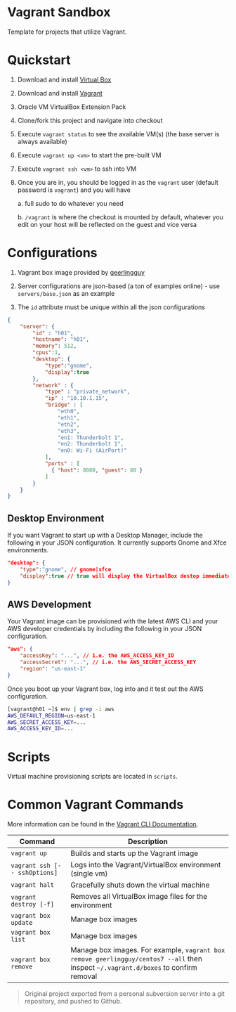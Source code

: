 # Vagrant Sandbox

Template for projects that utilize Vagrant.

# Quickstart

1. Download and install [Virtual Box](https://www.virtualbox.org/wiki/VirtualBox)

2. Download and install [Vagrant](https://www.vagrantup.com/)

3. Oracle VM VirtualBox Extension Pack

3. Clone/fork this project and navigate into checkout

4. Execute `vagrant status` to see the available VM(s) (the base server is always available)

5. Execute `vagrant up <vm>` to start the pre-built VM

6. Execute `vagrant ssh <vm>` to ssh into VM

7. Once you are in, you should be logged in as the `vagrant` user (default password is `vagrant`) and you will have 

    a. full sudo to do whatever you need
    
    b. `/vagrant` is where the checkout is mounted by default, whatever you edit on your host will be reflected on the guest and vice versa 

# Configurations

1. Vagrant box image provided by [geerlingguy](https://atlas.hashicorp.com/geerlingguy/boxes/centos7)

2. Server configurations are json-based (a ton of examples online) - use `servers/base.json` as an example

3. The `id` attribute must be unique within all the json configurations

```JSON
{
    "server": {
        "id" : "h01",
        "hostname": "h01",
        "memory": 512,
        "cpus":1,
        "desktop": {
            "type":"gnome",
            "display":true
        },
        "network" : {
            "type" : "private_network",
            "ip" : "10.10.1.15",
            "bridge" : [
                "eth0",
                "eth1",
                "eth2",
                "eth3",
                "en1: Thunderbolt 1",
                "en2: Thunderbolt 1",
                "en0: Wi-Fi (AirPort)"
            ],
            "ports" : [
              { "host": 8080, "guest": 80 }
            ]
        }
    }
}
```

## Desktop Environment

If you want Vagrant to start up with a Desktop Manager, include the following in your JSON configuration. It currently supports Gnome and Xfce environments.

```json
"desktop": {
    "type":"gnome", // gnome|xfce
    "display":true // true will display the VirtualBox destop immediate on a 'vagrant up'
}
```

## AWS Development

Your Vagrant image can be provisioned with the latest AWS CLI and your AWS developer credentials by including the following in your JSON configuration. 

```json
"aws": {
    "accessKey": "...", // i.e. the AWS_ACCESS_KEY_ID
    "accessSecret": "...", // i.e. the AWS_SECRET_ACCESS_KEY
    "region": "us-east-1"
}
```

Once you boot up your Vagrant box, log into and it test out the AWS configuration.

```bash
[vagrant@h01 ~]$ env | grep -i aws
AWS_DEFAULT_REGION=us-east-1
AWS_SECRET_ACCESS_KEY=...
AWS_ACCESS_KEY_ID=...

```


# Scripts

Virtual machine provisioning scripts are located in `scripts`.

# Common Vagrant Commands

More information can be found in the [Vagrant CLI Documentation](https://www.vagrantup.com/docs/cli/).

| Command                           | Description                     |
| --------------------------------- | ------------------------------- |
| `vagrant up`                      | Builds and starts up the Vagrant image   |
| `vagrant ssh [-- sshOptions]`     | Logs into the Vagrant/VirtualBox environment (single vm)  |
| `vagrant halt`                    | Gracefully shuts down the virtual machine        |
| `vagrant destroy [-f]`            | Removes all VirtualBox image files for the environment   |
| `vagrant box update`              | Manage box images |
| `vagrant box list`                | Manage box images |
| `vagrant box remove`              | Manage box images. For example, `vagrant box remove geerlingguy/centos7 --all` then inspect `~/.vagrant.d/boxes` to confirm removal |



> Original project exported from a personal subversion server into a git repository, and pushed to Github.

